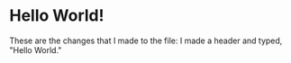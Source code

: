 # Hello World!

These are the changes that I made to the file: I made a header and typed, "Hello World." 
